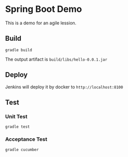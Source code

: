 # Spring Boot Demo

This is a demo for an agile lession.

## Build

```shell
gradle build
```

The output artifact is `build/libs/hello-0.0.1.jar`

## Deploy

Jenkins will deploy it by docker to `http://localhost:8100`

## Test

### Unit Test

```shell
gradle test
```

### Acceptance Test

```shell
gradle cucumber
```